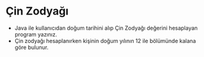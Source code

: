 # Çin Zodyağı
* Java ile kullanıcıdan doğum tarihini alıp Çin Zodyağı değerini hesaplayan program yazınız.
* Çin zodyağı hesaplanırken kişinin doğum yılının 12 ile bölümünde kalana göre bulunur.
